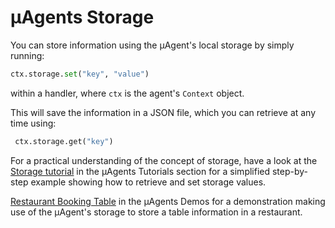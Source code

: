 # μAgents Storage 

You can store information using the μAgent's local storage by simply running:

```py
ctx.storage.set("key", "value")
```

within a handler, where `ctx` is the agent's `Context` object.

This will save the information in a JSON file, which you can retrieve at any time using:

```python
 ctx.storage.get("key")
```

For a practical understanding of the concept of storage, have a look at the [Storage tutorial](storage.md) in the μAgents Tutorials section for a simplified step-by-step example showing how to retrieve and set storage values.

[Restaurant Booking Table](booking-demo.md) in the μAgents Demos for a demonstration making use of the μAgent's storage to store a table information in a restaurant. 
